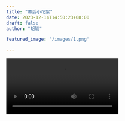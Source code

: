```yaml
---
title: "幕后小花絮"
date: 2023-12-14T14:50:23+08:00
draft: false
author: "胡毓"

featured_image: '/images/1.png'

---
```



<video src="/images/v/v.mp4" autoplay> </video>